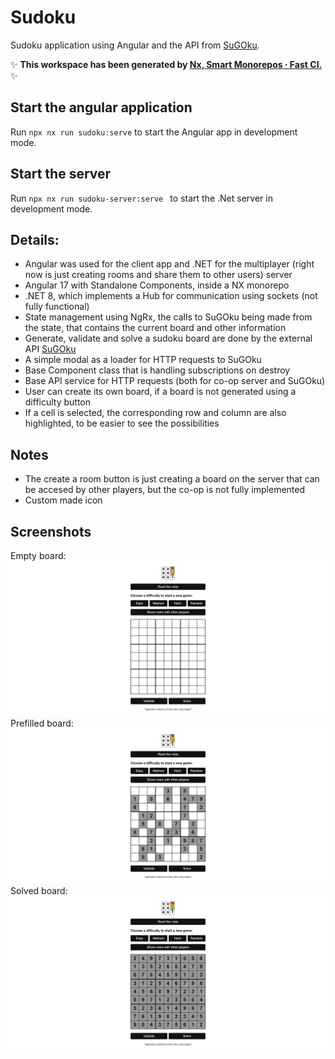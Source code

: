 # Sudoku

Sudoku application using Angular and the API from [SuGOku](https://github.com/bertoort/sugoku).

✨ **This workspace has been generated by [Nx, Smart Monorepos · Fast CI.](https://nx.dev)** ✨

## Start the angular application

Run `npx nx run sudoku:serve` to start the Angular app in development mode.

## Start the server

Run `npx nx run sudoku-server:serve ` to start the .Net server in development mode.

## Details:
- Angular was used for the client app and .NET for the multiplayer (right now is just creating rooms and share them to other users) server
- Angular 17 with Standalone Components, inside a NX monorepo
- .NET 8, which implements a Hub for communication using sockets (not fully functional)
- State management using NgRx, the calls to SuGOku being made from the state, that contains the current board and other information
- Generate, validate and solve a sudoku board are done by the external API [SuGOku](https://github.com/bertoort/sugoku)
- A simple modal as a loader for HTTP requests to SuGOku
- Base Component class that is handling subscriptions on destroy
- Base API service for HTTP requests (both for co-op server and SuGOku)
- User can create its own board, if a board is not generated using a difficulty button
- If a cell is selected, the corresponding row and column are also highlighted, to be easier to see the possibilities 

## Notes
- The create a room button is just creating a board on the server that can be accesed by other players, but the co-op is not fully implemented
- Custom made icon

## Screenshots
Empty board:
<img src="https://github.com/AndreiJeler/Sudoku/blob/master/screenshots/empty-board.png?raw=true">
Prefilled board:
<img src="https://github.com/AndreiJeler/Sudoku/blob/master/screenshots/prefilled-board.png?raw=true">
Solved board:
<img src="https://github.com/AndreiJeler/Sudoku/blob/master/screenshots/solved-board.png?raw=true">
